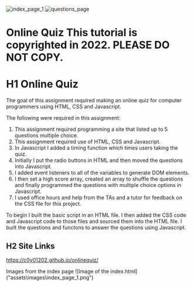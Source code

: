 ![index_page_1](https://user-images.githubusercontent.com/97765679/156672052-4ff7128e-1dcd-4da8-81e1-4fc9cba9a1b9.png)
![questions_page](https://user-images.githubusercontent.com/97765679/156672054-e8701121-ed04-4cd5-89ee-f588f15c5d0b.png)
# Online Quiz This tutorial is copyrighted in 2022. PLEASE DO NOT COPY.

# H1 Online Quiz

The goal of this assignment required making an online quiz for computer programmers using HTML, CSS and Javascript.

The following were required in this assignment:

1. This assignment required programming a site that listed up to 5 questions multiple choice.
2. This assignment required use of HTML, CSS and Javascript.
3. In Javascript I added a timing function which times users taking the quiz.
4. Initially I put the radio buttons in HTML and then moved the questions into Javascript.
5. I added event listeners to all of the variables to generate DOM elements.
6. I then set a high score array, created an array to shuffle the questions and finally programmed the questions with multiple choice options in Javascript.
7. I used office hours and help from the TAs and a tutor for feedback on the CSS file for this project.

To begin I built the basic script in an HTML file. I then added the CSS code and Javascript code to those files and sourced them into the HTML file. I built the questions and functons to answer the questions using Javascript.

## H2 Site Links

https://c0y01202.github.io/onlinequiz/

Images from the index page
![Image of the index.html] ("assets\images\index_page_1.png")
